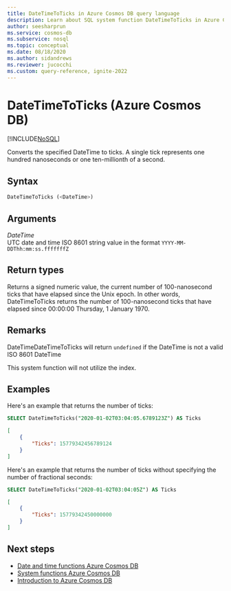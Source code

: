 ```yaml
---
title: DateTimeToTicks in Azure Cosmos DB query language
description: Learn about SQL system function DateTimeToTicks in Azure Cosmos DB.
author: seesharprun
ms.service: cosmos-db
ms.subservice: nosql
ms.topic: conceptual
ms.date: 08/18/2020
ms.author: sidandrews
ms.reviewer: jucocchi
ms.custom: query-reference, ignite-2022
---
```

# DateTimeToTicks (Azure Cosmos DB)
[!INCLUDE[NoSQL](../../includes/appliesto-nosql.md)]

Converts the specified DateTime to ticks. A single tick represents one hundred nanoseconds or one ten-millionth of a second. 

## Syntax
  
```sql
DateTimeToTicks (<DateTime>)
```

## Arguments
  
*DateTime*  
   UTC date and time ISO 8601 string value in the format `YYYY-MM-DDThh:mm:ss.fffffffZ`

## Return types

Returns a signed numeric value, the current number of 100-nanosecond ticks that have elapsed since the Unix epoch. In other words, DateTimeToTicks returns the number of 100-nanosecond ticks that have elapsed since 00:00:00 Thursday, 1 January 1970.

## Remarks

DateTimeDateTimeToTicks will return `undefined` if the DateTime is not a valid ISO 8601 DateTime

This system function will not utilize the index.

## Examples

Here's an example that returns the number of ticks:

```sql
SELECT DateTimeToTicks("2020-01-02T03:04:05.6789123Z") AS Ticks
```

```json
[
    {
        "Ticks": 15779342456789124
    }
]
```

Here's an example that returns the number of ticks without specifying the number of fractional seconds:

```sql
SELECT DateTimeToTicks("2020-01-02T03:04:05Z") AS Ticks
```

```json
[
    {
        "Ticks": 15779342450000000
    }
]
```

## Next steps

- [Date and time functions Azure Cosmos DB](date-time-functions.md)
- [System functions Azure Cosmos DB](system-functions.md)
- [Introduction to Azure Cosmos DB](../../introduction.md)
